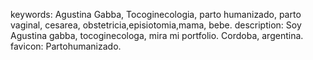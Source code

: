 keywords: Agustina Gabba, Tocoginecologia, parto humanizado, parto vaginal, cesarea, obstetricia,episiotomia,mama, bebe.
description: Soy Agustina gabba, tocoginecologa, mira mi portfolio. Cordoba, argentina.
favicon: Partohumanizado.
